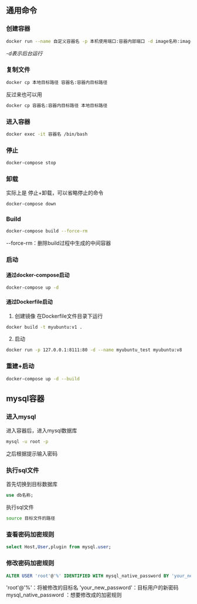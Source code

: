## 通用命令

### 创建容器
```bash
docker run --name 自定义容器名 -p 本机使用端口:容器内部端口 -d image名称:image版本
```
*-d表示后台运行*

### 复制文件
```bash
docker cp 本地目标路径 容器名:容器内目标路径
```

反过来也可以用
```bash
docker cp 容器名:容器内目标路径 本地目标路径
```

### 进入容器
```bash
docker exec -it 容器名 /bin/bash
```

### 停止

```bash
docker-compose stop
```

### 卸载
实际上是 停止+卸载，可以省略停止的命令
```bash
docker-compose down
```

### Build

```bash
docker-compose build --force-rm
```
--force-rm：删除build过程中生成的中间容器
### 启动
#### 通过docker-compose启动
```bash
docker-compose up -d
```

#### 通过Dockerfile启动
1. 创建镜像
在Dockerfile文件目录下运行
```bash
docker build -t myubuntu:v1 .
```
2. 启动
```bash
docker run -p 127.0.0.1:8111:80 -d --name myubuntu_test myubuntu:v8
```

### 重建+启动

```bash
docker-compose up -d --build
```

## mysql容器

### 进入mysql
进入容器后，进入mysql数据库
```bash
mysql -u root -p
```
之后根据提示输入密码

### 执行sql文件

首先切换到目标数据库
```sql
use db名称;
```

执行sql文件
```bash
source 目标文件的路径
```

### 查看密码加密规则
```sql
select Host,User,plugin from mysql.user;
```

### 修改密码加密规则
```sql
ALTER USER 'root'@'%' IDENTIFIED WITH mysql_native_password BY 'your_new_password';
```
'root'@'%'：将被修改的目标名
'your_new_password'：目标用户的新密码
mysql_native_password ：想要修改成的加密规则

